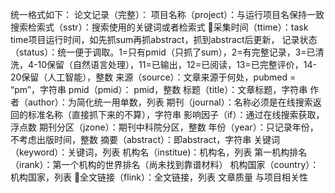 统一格式如下：
论文记录（完整）：
    项目名称（project）：与运行项目名保持一致
    搜索检索式（sstr）：搜索使用的关键词或者检索式
    采集时间（ttime）：task time项目运行时间，如先抓sum再抓abstract，抓到abstract后更新，
    记录状态（status）：统一便于调取。1=只有pmid（只抓了sum），2=有完整记录，3=已清洗，4-10保留（自然语言处理），11=已输出，12=已阅读，13=已完整评价，14-20保留（人工智能），整数
    来源（source）：文章来源于何处，pubmed = “pm”，字符串
    pmid（pmid）： pmid，整数
    标题（title）：文章标题，字符串
    作者（author）：为简化统一用单数，列表
    期刊（journal）：名称必须是在线搜索返回的标准名称（直接抓下来的不算），字符串
    影响因子（if）：通过在线搜索获取，浮点数
    期刊分区（jzone）：期刊中科院分区，整数
    年份（year）：只记录年份，不考虑出版时间，整数
    摘要（abstract）：即abstract，字符串
    关键词（keyword）：关键词，列表
    机构名（institue)：机构名，列表
    第一机构排名（irank）：第一个机构的世界排名（尚未找到靠谱材料）
    机构国家（country）：机构国家，列表
    全文链接（flink）：全文链接，列表
    文章质量
    与项目相关性
    

    
    